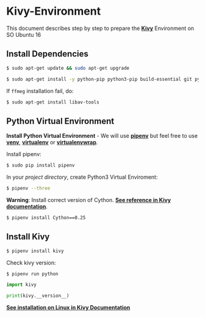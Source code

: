 # Kivy-Environment
This document describes step by step to prepare the [**Kivy**](https://kivy.org) Environment on SO Ubuntu 16

## Install Dependencies ##
```sh
$ sudo apt-get update && sudo apt-get upgrade
```
```sh
$ sudo apt-get install -y python-pip python3-pip build-essential git python python3  python-dev python3-dev libsdl2-dev  libsdl2-image-dev  libsdl2-mixer-dev  libsdl2-ttf-dev libportmidi-dev  libswscale-dev libavformat-dev libavcodec-dev zlib1g-dev ffmpeg
```
If `ffmeg` installation fail, do:
```sh
$ sudo apt-get install libav-tools
```

## Python Virtual Environment ##
**Install Python Virtual Environment** - We will use [**pipenv**](https://docs.pipenv.org/) but feel free to use [**venv**](https://docs.python.org/3/library/venv.html#module-venv), [**virtualenv**](https://virtualenv.pypa.io/en/stable/) or [**virtualenvwrap**](https://virtualenvwrapper.readthedocs.io/en/latest/).

Install pipenv: 
```sh
$ sudo pip install pipenv
```

In your _project directory_, create Python3 Virtual Enviroment: 
```sh
$ pipenv --three
```
**Warning**: Install correct version of Cython. [**See reference in Kivy documentation**](https://kivy.org/docs/installation/installation-linux.html#cython).
```sh
$ pipenv install Cython==0.25
```
## Install Kivy ##
```sh
$ pipenv install kivy
```
Check kivy version:
```sh
$ pipenv run python
```
```py
import kivy

print(kivy.__version__)
```
[**See installation on Linux in Kivy Documentation**](https://kivy.org/docs/installation/installation-linux.html)
